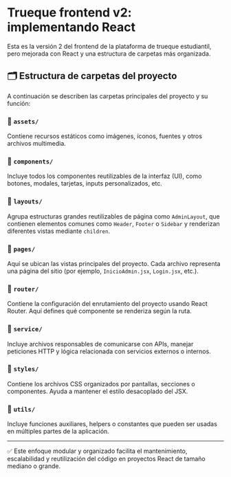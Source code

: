 # Trueque frontend v2: implementando React

Esta es la versión 2 del frontend de la plataforma de trueque estudiantil, pero mejorada con React
y una estructura de carpetas más organizada.

## 🗂️ Estructura de carpetas del proyecto

A continuación se describen las carpetas principales del proyecto y su función:

### 📁 `assets/`
Contiene recursos estáticos como imágenes, íconos, fuentes y otros archivos multimedia.

### 📁 `components/`
Incluye todos los componentes reutilizables de la interfaz (UI), como botones, modales, tarjetas, inputs personalizados, etc.

### 📁 `layouts/`
Agrupa estructuras grandes reutilizables de página como `AdminLayout`, que contienen elementos comunes como `Header`, `Footer` o `Sidebar` y renderizan diferentes vistas mediante `children`.

### 📁 `pages/`
Aquí se ubican las vistas principales del proyecto. Cada archivo representa una página del sitio (por ejemplo, `InicioAdmin.jsx`, `Login.jsx`, etc.).

### 📁 `router/`
Contiene la configuración del enrutamiento del proyecto usando React Router. Aquí defines qué componente se renderiza según la ruta.

### 📁 `service/`
Incluye archivos responsables de comunicarse con APIs, manejar peticiones HTTP y lógica relacionada con servicios externos o internos.

### 📁 `styles/`
Contiene los archivos CSS organizados por pantallas, secciones o componentes. Ayuda a mantener el estilo desacoplado del JSX.

### 📁 `utils/`
Incluye funciones auxiliares, helpers o constantes que pueden ser usadas en múltiples partes de la aplicación.

---

✅ Este enfoque modular y organizado facilita el mantenimiento, escalabilidad y reutilización del código en proyectos React de tamaño mediano o grande.
